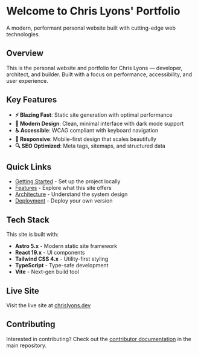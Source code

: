 # Welcome to Chris Lyons' Portfolio

A modern, performant personal website built with cutting-edge web technologies.

## Overview

This is the personal website and portfolio for Chris Lyons — developer, architect, and builder. Built with a focus on performance, accessibility, and user experience.

## Key Features

- **⚡ Blazing Fast**: Static site generation with optimal performance
- **🎨 Modern Design**: Clean, minimal interface with dark mode support
- **♿ Accessible**: WCAG compliant with keyboard navigation
- **📱 Responsive**: Mobile-first design that scales beautifully
- **🔍 SEO Optimized**: Meta tags, sitemaps, and structured data

## Quick Links

- [Getting Started](getting-started/installation.md) - Set up the project locally
- [Features](features/overview.md) - Explore what this site offers
- [Architecture](architecture/overview.md) - Understand the system design
- [Deployment](deployment/overview.md) - Deploy your own version

## Tech Stack

This site is built with:

- **Astro 5.x** - Modern static site framework
- **React 19.x** - UI components
- **Tailwind CSS 4.x** - Utility-first styling
- **TypeScript** - Type-safe development
- **Vite** - Next-gen build tool

## Live Site

Visit the live site at [chrislyons.dev](https://chrislyons.dev)

## Contributing

Interested in contributing? Check out the [contributor documentation](https://github.com/chrislyons-dev/home/blob/main/CONTRIBUTING.md) in the main repository.
